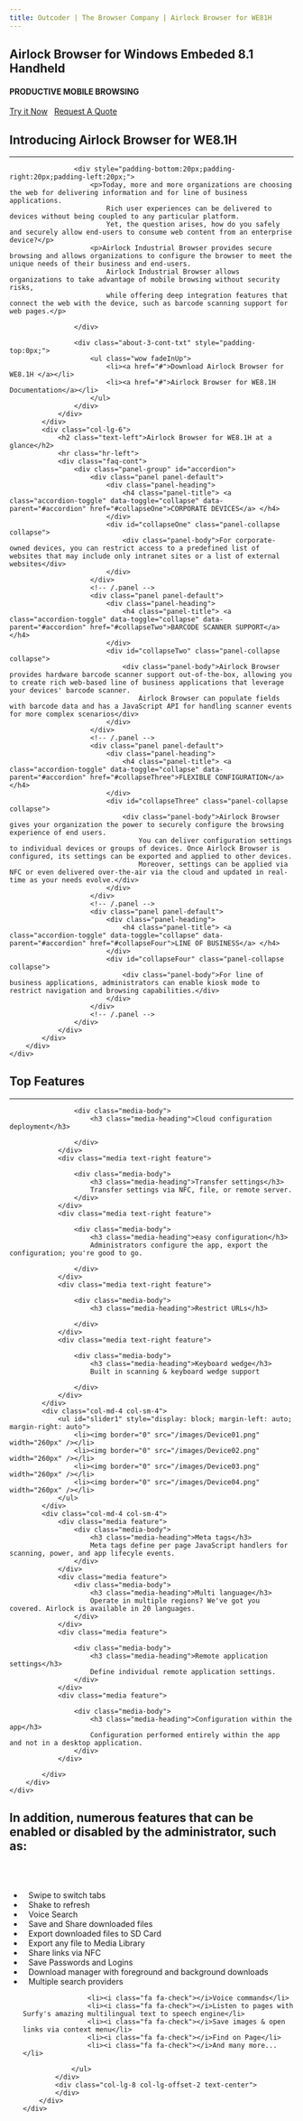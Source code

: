 ```yaml
---
title: Outcoder | The Browser Company | Airlock Browser for WE81H
---
```


<section id="banner-3" class="section-padding" style="background:url(/images/airlock-we81-bg.png) no-repeat 0 0; background-position:center; background-attachment:fixed;  background-size: cover;
								}">
	<div class="container">
		<div class="row">
			<div class="col-lg-8 col-lg-offset-2">
				<div class="banner-2-cont">
					<h1 class="wow fadeInUp text-center">Airlock Browser for Windows Embeded 8.1 Handheld</h1>
					<h4 class="wow fadeInUp text-center hidden-xs">PRODUCTIVE MOBILE BROWSING</h4>
					<div class="text-center hidden-xs"><a href="#" class="btn btn-black btn-xl">Try it Now</a> &nbsp; <a href="#" class="btn btn-default btn-xl">Request A Quote</a></div>
				</div>
			</div>
		</div>
	</div>
</section>


<section id="faq-team" class="section-padding">
	<div class="container">
		<div class="row">
			<div class="col-lg-6">
				<h2 class="text-left">Introducing Airlock Browser for WE8.1H</h2>
				<hr class="hr-left">
				<div class="row">
          
					<div style="padding-bottom:20px;padding-right:20px;padding-left:20px;"> 
						<p>Today, more and more organizations are choosing the web for delivering information and for line of business applications. 
							Rich user experiences can be delivered to devices without being coupled to any particular platform. 
							Yet, the question arises, how do you safely and securely allow end-users to consume web content from an enterprise device?</p>
						<p>Airlock Industrial Browser provides secure browsing and allows organizations to configure the browser to meet the unique needs of their business and end-users. 
							Airlock Industrial Browser allows organizations to take advantage of mobile browsing without security risks, 
							while offering deep integration features that connect the web with the device, such as barcode scanning support for web pages.</p>
              
					</div>
         
					<div class="about-3-cont-txt" style="padding-top:0px;">
						<ul class="wow fadeInUp">
							<li><a href="#">Download Airlock Browser for WE8.1H </a></li>
							<li><a href="#">Airlock Browser for WE8.1H Documentation</a></li>
						</ul>
					</div>
				</div>
			</div>
			<div class="col-lg-6">
				<h2 class="text-left">Airlock Browser for WE8.1H at a glance</h2>
				<hr class="hr-left">
				<div class="faq-cont">
					<div class="panel-group" id="accordion">
						<div class="panel panel-default">
							<div class="panel-heading">
								<h4 class="panel-title"> <a class="accordion-toggle" data-toggle="collapse" data-parent="#accordion" href="#collapseOne">CORPORATE DEVICES</a> </h4>
							</div>
							<div id="collapseOne" class="panel-collapse collapse">
								<div class="panel-body">For corporate-owned devices, you can restrict access to a predefined list of websites that may include only intranet sites or a list of external websites</div>
							</div>
						</div>
						<!-- /.panel -->
						<div class="panel panel-default">
							<div class="panel-heading">
								<h4 class="panel-title"> <a class="accordion-toggle" data-toggle="collapse" data-parent="#accordion" href="#collapseTwo">BARCODE SCANNER SUPPORT</a> </h4>
							</div>
							<div id="collapseTwo" class="panel-collapse collapse">
								<div class="panel-body">Airlock Browser provides hardware barcode scanner support out-of-the-box, allowing you to create rich web-based line of business applications that leverage your devices' barcode scanner. 
									Airlock Browser can populate fields with barcode data and has a JavaScript API for handling scanner events for more complex scenarios</div>
							</div>
						</div>
						<!-- /.panel -->
						<div class="panel panel-default">
							<div class="panel-heading">
								<h4 class="panel-title"> <a class="accordion-toggle" data-toggle="collapse" data-parent="#accordion" href="#collapseThree">FLEXIBLE CONFIGURATION</a> </h4>
							</div>
							<div id="collapseThree" class="panel-collapse collapse">
								<div class="panel-body">Airlock Browser gives your organization the power to securely configure the browsing experience of end users. 
									You can deliver configuration settings to individual devices or groups of devices. Once Airlock Browser is configured, its settings can be exported and applied to other devices. 
									Moreover, settings can be applied via NFC or even delivered over-the-air via the cloud and updated in real-time as your needs evolve.</div>
							</div>
						</div>
						<!-- /.panel -->
						<div class="panel panel-default">
							<div class="panel-heading">
								<h4 class="panel-title"> <a class="accordion-toggle" data-toggle="collapse" data-parent="#accordion" href="#collapseFour">LINE OF BUSINESS</a> </h4>
							</div>
							<div id="collapseFour" class="panel-collapse collapse">
								<div class="panel-body">For line of business applications, administrators can enable kiosk mode to restrict navigation and browsing capabilities.</div>
							</div>
						</div>
						<!-- /.panel --> 
					</div>
				</div>
			</div>
		</div>
	</div>
</section>

<section id="services-1" class="section-padding-ash">
	<div class="container">
		<h2 class="text-center">Top Features</h2>
		<div class="text-center">
			<hr class="hr-center">
		</div>             
		<div class="row">
			<style>
				.media-heading { font-size: 24px; }
			</style>
			<div class="col-md-4 col-sm-4">
				<div class="media text-right feature">

					<div class="media-body">
						<h3 class="media-heading">Cloud configuration deployment</h3>
                               
					</div>
				</div>
				<div class="media text-right feature">

					<div class="media-body">
						<h3 class="media-heading">Transfer settings</h3>
						Transfer settings via NFC, file, or remote server.
					</div>
				</div>
				<div class="media text-right feature">

					<div class="media-body">
						<h3 class="media-heading">easy configuration</h3>
						Administrators configure the app, export the configuration; you're good to go.
                                
					</div>
				</div>
				<div class="media text-right feature">
    
					<div class="media-body">
						<h3 class="media-heading">Restrict URLs</h3>
                               
					</div>
				</div>
				<div class="media text-right feature">

					<div class="media-body">
						<h3 class="media-heading">Keyboard wedge</h3>
						Built in scanning & keyboard wedge support
                                
					</div>
				</div>
			</div>
			<div class="col-md-4 col-sm-4">
				<ul id="slider1" style="display: block; margin-left: auto; margin-right: auto">
					<li><img border="0" src="/images/Device01.png" width="260px" /></li>
					<li><img border="0" src="/images/Device02.png" width="260px" /></li>
					<li><img border="0" src="/images/Device03.png" width="260px" /></li>
					<li><img border="0" src="/images/Device04.png" width="260px" /></li>
				</ul>
			</div>
			<div class="col-md-4 col-sm-4">
				<div class="media feature">
					<div class="media-body">
						<h3 class="media-heading">Meta tags</h3>
						Meta tags define per page JavaScript handlers for scanning, power, and app lifecyle events.
					</div>
				</div>
				<div class="media feature">
					<div class="media-body">
						<h3 class="media-heading">Multi language</h3>
						Operate in multiple regions? We've got you covered. Airlock is available in 20 languages.
					</div>
				</div>
				<div class="media feature">

					<div class="media-body">
						<h3 class="media-heading">Remote application settings</h3>
						Define individual remote application settings.
					</div>
				</div>
				<div class="media feature">

					<div class="media-body">
						<h3 class="media-heading">Configuration within the app</h3>
						Configuration performed entirely within the app and not in a desktop application.
					</div>
				</div>

			</div>
		</div>
	</div>
</section>
	
	
<!-- About Section -->
<section class="section-padding">
	<div class="container">
		<div class="row">
			<div class="col-lg-12 text-center">
				<h2>In addition, numerous features that can be enabled or disabled by the administrator, such as:</h2>
				<br/><br/>
			</div>
		</div>
		<div class="row">
			<div class="col-lg-4 col-lg-offset-2">
				<style>
					i.fa.fa-check { margin-right: 10px }
				</style>
				<ul class="feature-list list-unstyled">
					<li><i class="fa fa-check"></i>Swipe to switch tabs</li>
					<li><i class="fa fa-check"></i>Shake to refresh</li>
					<li><i class="fa fa-check"></i>Voice Search</li>
					<li><i class="fa fa-check"></i>Save and Share downloaded files</li>
					<li><i class="fa fa-check"></i>Export downloaded files to SD Card</li>
					<li><i class="fa fa-check"></i>Export any file to Media Library</li>
					<li><i class="fa fa-check"></i>Share links via NFC</li>
					<li><i class="fa fa-check"></i>Save Passwords and Logins</li>
					<li><i class="fa fa-check"></i>Download manager with foreground and background downloads</li>
					<li><i class="fa fa-check"></i>Multiple search providers</li>
				</ul>
			</div>
			<div class="col-lg-4">
				<ul class="feature-list list-unstyled">

					<li><i class="fa fa-check"></i>Voice commands</li>
					<li><i class="fa fa-check"></i>Listen to pages with Surfy's amazing multilingual text to speech engine</li>
					<li><i class="fa fa-check"></i>Save images & open links via context menu</li>
					<li><i class="fa fa-check"></i>Find on Page</li>
					<li><i class="fa fa-check"></i>And many more...</li>
			
				</ul>            
			</div>
			<div class="col-lg-8 col-lg-offset-2 text-center">
			</div>
		</div>
	</div>
</section>

<script src="Scripts/jquery.cycle.all.js"></script>
<script>
    $(document).ready(function ()
        {
            $('#slider1').cycle({
                fx: 'fade', // here change effect to blindX, blindY, blindZ etc 
                speed: 'slow', 
                timeout: 2000 
            });
        });
</script>
	
  